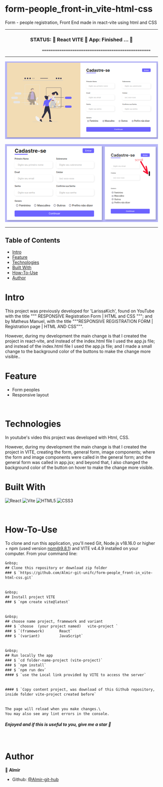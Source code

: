 form-people_front-in_vite-html-css
======================================
Form - people registration, Front End made in react-vite using html and CSS 

---------------------------------------------------------------------------------------------------------


 
<h3 align="center"> 
	 STATUS: 🔔  React VITE 🚀  App:   Finished ...  🎯 
</h3>


                     ==================================================
                      

--------------------------------------------------------------------------------------


![Large Screen](https://github.com/Almir-git-unifc/form-people_front-in_vite-html-css/blob/main/screen1.png)

![Medium+Samall Screen](https://github.com/Almir-git-unifc/form-people_front-in_vite-html-css/blob/main/screen2.png)


--------------------------------------------------------------------------------------

<!-- START doctoc generated TOC please keep comment here to allow auto update -->
<!-- DON'T EDIT THIS SECTION, INSTEAD RE-RUN doctoc TO UPDATE -->
## Table of Contents
- [Intro ](#intro-)
- [Feature ](#feature-)
- [Technologies ](#technologies-)
- [Built With](#built-with)
- [How-To-Use ](#how-to-use-)
- [Author ](#author-)

<!-- END doctoc generated TOC please keep comment here to allow auto update -->


# Intro <a name = "Intro"></a>

This project was previously developed for 'LarissaKich', found on YouTube with the title """ RESPONSIVE Registration Form | HTML and CSS """; and by Matheus Manuel, with the title """RESPONSIVE REGISTRATION FORM | Registration page | HTML AND CSS""".

 However, during my development the main change is that I created the project in react-vite, and instead of the index.html file I used the app.js file; and instead of the index.html file I used the app.js file; and I made a small change to the background color of the buttons to make the change more visible..

<!-- 
Layout de site responsivo, simples, criado com código html, css e javascript; usando regra de mídia, barra de rolagem, ícone de sanduíche e menu deslizante 
 -->



# Feature <a name = "Feature"></a>
- Form peoples
- Responsive layout


&nbsp;
# Technologies <a name = "Technologies"></a>

In youtube's video this project was developed with Html, CSS.

However, during my development the main change is that I created the project in VITE, creating the form, general form, image components; where the form and image components were called in the general form; and the general form was called in app.jsx; and beyond that, I also changed the background color of the button on hover to make the change more visible.

# Built With 
![React](https://img.shields.io/badge/react-%23FA7343.svg?style=for-the-badge&logo=react&logoColor=%23000080)
![Vite](https://img.shields.io/badge/vite-%23646CFF.svg?style=for-the-badge&logo=vite&logoColor=white)
![HTML5](https://img.shields.io/badge/html5-%23E34F26.svg?style=for-the-badge&logo=html5&logoColor=white)
![CSS3](https://img.shields.io/badge/css3-%231572B6.svg?style=for-the-badge&logo=css3&logoColor=white)


 
 
&nbsp;
# How-To-Use <a name = "How-To-Use"></a>

To clone and run this application, you'll need Git, Node.js v18.16.0 or higher + npm (used version npm@9.8.1) and VITE v4.4.9 installed on your computer. 
From your command line:

```
&nbsp;
## Clone this repository or download zip folder
### $ `https://github.com/Almir-git-unifc/form-people_front-in_vite-html-css.git`


&nbsp;
## Install project VITE
### $ `npm create vite@latest`


&nbsp;
## choose name project, framework and variant
### $ `choose  (your project named)   vite-project `
### $ `(framework)       React`
### $ `(variant)         JavaScript`


&nbsp;
## Run locally the app
### $ `cd folder-name-project (vite-project)`
### $ `npm install`
### $ `npm run dev`
#### $ `use the Local link provided by VITE to access the server`


#### $ `Copy content project, was download of this Github repository, inside folder vite-project created before`


The page will reload when you make changes.\
You may also see any lint errors in the console.
```


<h5>
 Enjoyed and if this is useful to you, give me a star 🌟
</h5>



&nbsp;
# Author <a name = "Author"></a>

👤 **Almir**

- Github: [@Almir-git-hub](https://github.com/Almir-git-unifc)
